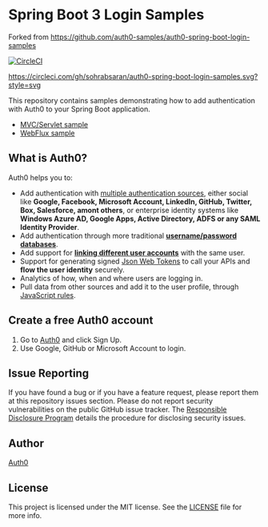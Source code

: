# Spring Boot 3 Login Samples

Forked from https://github.com/auth0-samples/auth0-spring-boot-login-samples

[![CircleCI](https://circleci.com/gh/sohrabsaran/auth0-spring-boot-login-samples.svg?style=svg)](https://circleci.com/gh/sohrabsaran/auth0-spring-boot-login-samples)

https://circleci.com/gh/sohrabsaran/auth0-spring-boot-login-samples.svg?style=svg

This repository contains samples demonstrating how to add authentication with Auth0 to your Spring Boot application.

- [MVC/Servlet sample](./mvc-login)
- [WebFlux sample](./webflux-login)

## What is Auth0?

Auth0 helps you to:

* Add authentication with [multiple authentication sources](https://docs.auth0.com/identityproviders), either social like **Google, Facebook, Microsoft Account, LinkedIn, GitHub, Twitter, Box, Salesforce, amont others**, or enterprise identity systems like **Windows Azure AD, Google Apps, Active Directory, ADFS or any SAML Identity Provider**.
* Add authentication through more traditional **[username/password databases](https://docs.auth0.com/mysql-connection-tutorial)**.
* Add support for **[linking different user accounts](https://docs.auth0.com/link-accounts)** with the same user.
* Support for generating signed [Json Web Tokens](https://docs.auth0.com/jwt) to call your APIs and **flow the user identity** securely.
* Analytics of how, when and where users are logging in.
* Pull data from other sources and add it to the user profile, through [JavaScript rules](https://docs.auth0.com/rules).

## Create a free Auth0 account

1. Go to [Auth0](https://auth0.com/signup) and click Sign Up.
2. Use Google, GitHub or Microsoft Account to login.

## Issue Reporting

If you have found a bug or if you have a feature request, please report them at this repository issues section. Please do not report security vulnerabilities on the public GitHub issue tracker. The [Responsible Disclosure Program](https://auth0.com/whitehat) details the procedure for disclosing security issues.

## Author

[Auth0](https://auth0.com)

## License

This project is licensed under the MIT license. See the [LICENSE](LICENSE) file for more info.
